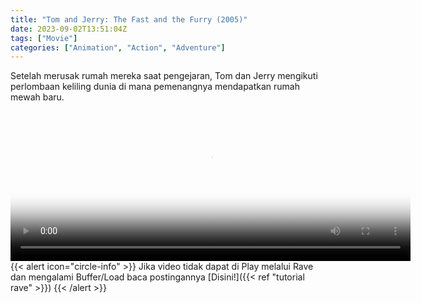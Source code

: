 ```yaml
---
title: "Tom and Jerry: The Fast and the Furry (2005)"
date: 2023-09-02T13:51:04Z
tags: ["Movie"]
categories: ["Animation", "Action", "Adventure"]
---
```


Setelah merusak rumah mereka saat pengejaran, Tom dan Jerry mengikuti perlombaan keliling dunia di mana pemenangnya mendapatkan rumah mewah baru.

<video id="video-2" 
class="art-preview lazy video-js vjs-default-skin vjs-big-play-centered" 
controls preload="auto" 
width="640" 
height="240" 
poster="https://www.themoviedb.org/t/p/original/6dbgXlYRIHBjLePuwELyifCOWws.jpg" 
data-setup='{ "example_option": true, "width": "auto", "height": "auto", "techOrder": ["html5","flash"] }' 
onseeked="true"> <source src="https://kp3d-my.sharepoint.com/personal/ryoo_kp3d_onmicrosoft_com/_layouts/15/download.aspx?share=Ea9MNK1NxWtPgilhGUlbJSoBQvVGk0reDVw0qvryKvoFfA" type='video/mp4'>
</video>
<br>
{{< alert icon="circle-info" >}}
Jika video tidak dapat di Play melalui Rave dan mengalami Buffer/Load baca postingannya [Disini!]({{< ref "tutorial rave" >}})
{{< /alert >}}

